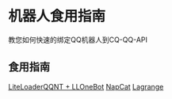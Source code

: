 # 机器人食用指南

教您如何快速的绑定QQ机器人到CQ-QQ-API

## 食用指南

[LiteLoaderQQNT + LLOneBot](PF-cq-api/机器人食用指南/LLOneBot)
[NapCat](PF-cq-api/机器人食用指南/NapCat)
[Lagrange](PF-cq-api/机器人食用指南/Lagrange)